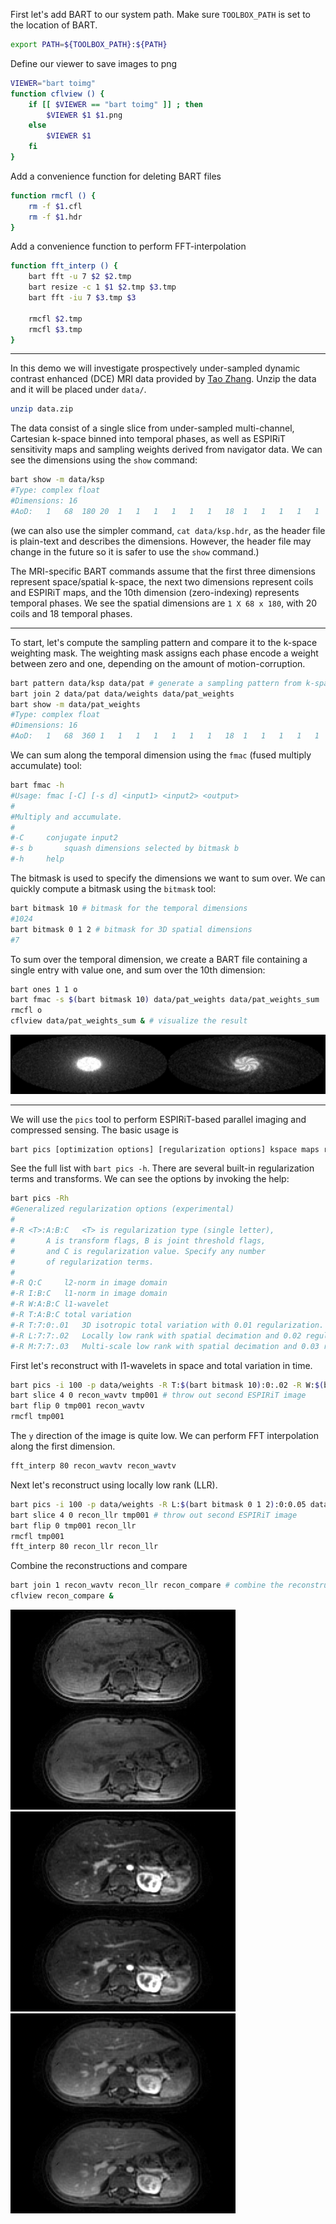 First let's add BART to our system path. Make sure `TOOLBOX_PATH` is set to the location of BART.
```bash
export PATH=${TOOLBOX_PATH}:${PATH}
```

Define our viewer to save images to png
```bash
VIEWER="bart toimg"
function cflview () {
	if [[ $VIEWER == "bart toimg" ]] ; then
		$VIEWER $1 $1.png
	else
		$VIEWER $1
	fi
}
```

Add a convenience function for deleting BART files
```bash
function rmcfl () {
	rm -f $1.cfl
	rm -f $1.hdr
}
```


Add a convenience function to perform FFT-interpolation
```bash
function fft_interp () {
	bart fft -u 7 $2 $2.tmp
	bart resize -c 1 $1 $2.tmp $3.tmp
	bart fft -iu 7 $3.tmp $3
	
	rmcfl $2.tmp
	rmcfl $3.tmp
}
```

---


In this demo we will investigate prospectively under-sampled dynamic contrast enhanced (DCE) MRI data provided by [Tao
Zhang](http://web.stanford.edu/~tzhang08/). Unzip the data and it will be placed under `data/`.
```bash
unzip data.zip
```

The data consist of a single slice from under-sampled multi-channel, Cartesian k-space binned into temporal phases, as well as
ESPIRiT sensitivity maps and sampling weights derived
from navigator data. We can see the dimensions using the `show` command:
```bash
bart show -m data/ksp
#Type: complex float
#Dimensions: 16
#AoD:	1	68	180	20	1	1	1	1	1	1	18	1	1	1	1	1
```
(we can also use the simpler command, `cat data/ksp.hdr`, as the header file is plain-text and describes the
dimensions. However, the header file may change in the future so it is safer to use the `show` command.)

The MRI-specific BART commands assume that the first three dimensions represent space/spatial k-space, the next two dimensions
represent coils and ESPIRiT maps, and the 10th dimension (zero-indexing) represents temporal phases.
We see the spatial dimensions are `1 X 68 x 180`, with 20 coils and 18 temporal phases.

---

To start, let's compute the sampling pattern and compare it to the k-space weighting mask.
The weighting mask assigns each phase encode a weight between zero and one, depending on the amount of
motion-corruption.
```bash
bart pattern data/ksp data/pat # generate a sampling pattern from k-space
bart join 2 data/pat data/weights data/pat_weights
bart show -m data/pat_weights
#Type: complex float
#Dimensions: 16
#AoD:	1	68	360	1	1	1	1	1	1	1	18	1	1	1	1	1
```

We can sum along the temporal dimension using the `fmac` (fused multiply accumulate) tool:
```bash
bart fmac -h
#Usage: fmac [-C] [-s d] <input1> <input2> <output>
#
#Multiply and accumulate.
#
#-C		conjugate input2
#-s b      	squash dimensions selected by bitmask b
#-h		help
```
The bitmask is used to specify the dimensions we want to sum over. We can quickly compute a bitmask using the `bitmask`
tool:
```bash
bart bitmask 10 # bitmask for the temporal dimensions
#1024
bart bitmask 0 1 2 # bitmask for 3D spatial dimensions
#7
```

To sum over the temporal dimension, we create a BART file containing a single entry with value one, and sum over the
10th dimension:
```bash
bart ones 1 1 o
bart fmac -s $(bart bitmask 10) data/pat_weights data/pat_weights_sum
rmcfl o
cflview data/pat_weights_sum & # visualize the result
```

![](images/mask_compare.png?raw=true)

---


We will use the `pics` tool to perform ESPIRiT-based parallel imaging and compressed sensing. The basic usage is
```bash
bart pics [optimization options] [regularization options] kspace maps recon
```
See the full list with `bart pics -h`.
There are several built-in regularization terms and transforms. We can see the options by invoking the help:
```bash
bart pics -Rh
#Generalized regularization options (experimental)
#
#-R <T>:A:B:C	<T> is regularization type (single letter),
#		A is transform flags, B is joint threshold flags,
#		and C is regularization value. Specify any number
#		of regularization terms.
#
#-R Q:C    	l2-norm in image domain
#-R I:B:C  	l1-norm in image domain
#-R W:A:B:C	l1-wavelet
#-R T:A:B:C	total variation
#-R T:7:0:.01	3D isotropic total variation with 0.01 regularization.
#-R L:7:7:.02	Locally low rank with spatial decimation and 0.02 regularization.
#-R M:7:7:.03	Multi-scale low rank with spatial decimation and 0.03 regularization.
```

First let's reconstruct with l1-wavelets in space and total variation in time.
```bash
bart pics -i 100 -p data/weights -R T:$(bart bitmask 10):0:.02 -R W:$(bart bitmask 0 1 2):0:0.001 data/ksp data/maps recon_wavtv
bart slice 4 0 recon_wavtv tmp001 # throw out second ESPIRiT image
bart flip 0 tmp001 recon_wavtv
rmcfl tmp001
```

The `y` direction of the image is quite low. We can perform FFT interpolation along the first dimension.  
```bash
fft_interp 80 recon_wavtv recon_wavtv
```

Next let's reconstruct using locally low rank (LLR).
```bash
bart pics -i 100 -p data/weights -R L:$(bart bitmask 0 1 2):0:0.05 data/ksp data/maps recon_llr
bart slice 4 0 recon_llr tmp001 # throw out second ESPIRiT image
bart flip 0 tmp001 recon_llr
rmcfl tmp001
fft_interp 80 recon_llr recon_llr
```

Combine the reconstructions and compare
```bash
bart join 1 recon_wavtv recon_llr recon_compare # combine the reconstructions
cflview recon_compare &
```

![](images/recon_compare_00.png?raw=true)
![](images/recon_compare_07.png?raw=true)
![](images/recon_compare_17.png?raw=true)
